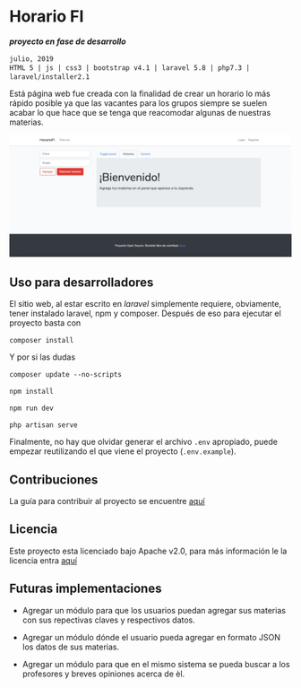 # Horario FI

***proyecto en fase de desarrollo***

```shell
julio, 2019
HTML 5 | js | css3 | bootstrap v4.1 | laravel 5.8 | php7.3 | laravel/installer2.1
```
Está página web fue creada con la finalidad de crear un horario lo más rápido posible ya que las vacantes para los grupos siempre se suelen acabar lo que hace que se tenga que reacomodar algunas de nuestras materias.

![Primeras impresiones](img/s2.png)

## Uso para desarrolladores

El sitio web, al estar escrito en *laravel* simplemente requiere, obviamente, tener instalado laravel, npm y composer. Después de eso para ejecutar el proyecto basta con

```shell
composer install
```

Y por si las dudas

```shell
composer update --no-scripts
```

```shell
npm install
```

```shell
npm run dev
```

```shell
php artisan serve
```

Finalmente, no hay que olvidar generar el archivo `.env` apropiado, puede empezar reutilizando el que viene el proyecto (`.env.example`).

##  Contribuciones

La guía para contribuir al proyecto se encuentre [aquí](CONTRIBUTING.md)

## Licencia

Este proyecto esta licenciado bajo Apache v2.0, para más información le la licencia entra [aquí](LICENSE)

## Futuras implementaciones

* Agregar un módulo para que los usuarios puedan agregar sus materias con sus repectivas claves y respectivos datos.

* Agregar un módulo dónde el usuario pueda agregar en formato JSON los datos de sus materias.

* Agregar un módulo para que en el mismo sistema se pueda buscar a los profesores y breves opiniones acerca de èl.
